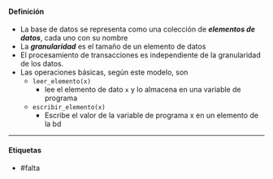 #### Definición
- La base de datos se representa como una colección de ***elementos de datos***, cada uno con su nombre
- La ***granularidad*** es el tamaño de un elemento de datos
- El procesamiento de transacciones es independiente de la granularidad de los datos.
- Las operaciones básicas, según este modelo, son
	- `leer_elemento(x)`
		- lee el elemento de dato `x`  y lo almacena en una variable de programa
	- `escribir_elemento(x)`
		- Escribe el valor de la variable de programa x en un elemento de la bd
***
#### Etiquetas
- #falta 